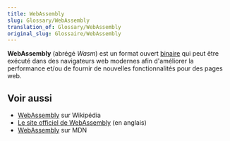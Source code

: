 ```yaml
---
title: WebAssembly
slug: Glossary/WebAssembly
translation_of: Glossary/WebAssembly
original_slug: Glossaire/WebAssembly
---
```

**WebAssembly** (abrégé *Wasm*) est un format ouvert [binaire](/fr/docs/Glossary/Binary) qui peut être exécuté dans des navigateurs web modernes afin d'améliorer la performance et/ou de fournir de nouvelles fonctionnalités pour des pages web.

## Voir aussi

- [WebAssembly](https://fr.wikipedia.org/wiki/WebAssembly) sur Wikipédia
- [Le site officiel de WebAssembly](https://webassembly.org/) (en anglais)
- [WebAssembly](/fr/docs/WebAssembly) sur MDN
